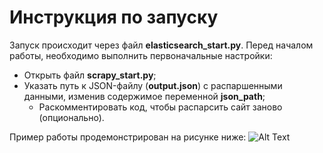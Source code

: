 # Инструкция по запуску

Запуск происходит через файл **elasticsearch_start.py**. Перед началом работы, необходимо выполнить первоначальные настройки:

* Открыть файл **scrapy_start.py**;
* Указать путь к JSON-файлу (**output.json**) с распаршенными данными, изменив содержимое переменной **json_path**;
  * Раскомментировать код, чтобы распарсить сайт заново (опционально).
  
Пример работы продемонстрирован на рисунке ниже:
![Alt Text](https://sun9-67.userapi.com/impg/3qpAg4TTOyz4Ko2QK5OJXnpppQx9g7Jz5Se45g/o1dFyXbVOJA.jpg?size=1185x676&quality=96&proxy=1&sign=6b2fbd700ef1221f9121edfb0eb99b02&type=album)
